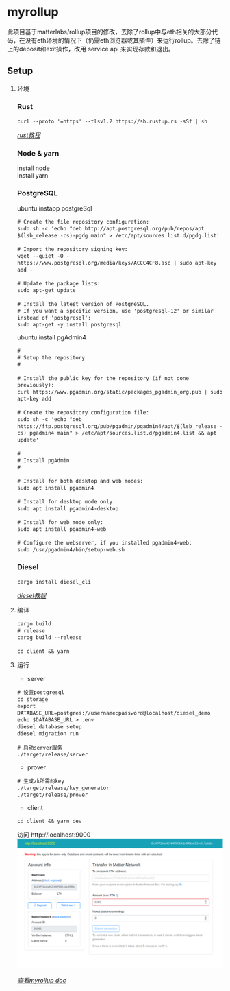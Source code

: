 # myrollup

此项目基于matterlabs/rollup项目的修改，去除了rollup中与eth相关的大部分代码，在没有eth环境的情况下（仍需eth浏览器或其插件）来运行rollup。去除了链上的deposit和exit操作，改用 service api 来实现存款和退出。

## Setup

1. 环境
    ### Rust
    ```shell
    curl --proto '=https' --tlsv1.2 https://sh.rustup.rs -sSf | sh
    ```
    *[rust教程](https://kaisery.github.io/trpl-zh-cn/title-page.html)*
    ### Node & yarn
    install node  
    install yarn

    ### PostgreSQL
    ubuntu instapp postgreSql
    ```shell
    # Create the file repository configuration:
    sudo sh -c 'echo "deb http://apt.postgresql.org/pub/repos/apt $(lsb_release -cs)-pgdg main" > /etc/apt/sources.list.d/pgdg.list'

    # Import the repository signing key:
    wget --quiet -O - https://www.postgresql.org/media/keys/ACCC4CF8.asc | sudo apt-key add -

    # Update the package lists:
    sudo apt-get update

    # Install the latest version of PostgreSQL.
    # If you want a specific version, use 'postgresql-12' or similar instead of 'postgresql':
    sudo apt-get -y install postgresql
    ```
    ubuntu install pgAdmin4
    ```shell
    #
    # Setup the repository
    #

    # Install the public key for the repository (if not done previously):
    curl https://www.pgadmin.org/static/packages_pgadmin_org.pub | sudo apt-key add

    # Create the repository configuration file:
    sudo sh -c 'echo "deb https://ftp.postgresql.org/pub/pgadmin/pgadmin4/apt/$(lsb_release -cs) pgadmin4 main" > /etc/apt/sources.list.d/pgadmin4.list && apt update'

    #
    # Install pgAdmin
    #

    # Install for both desktop and web modes:
    sudo apt install pgadmin4

    # Install for desktop mode only:
    sudo apt install pgadmin4-desktop

    # Install for web mode only: 
    sudo apt install pgadmin4-web 

    # Configure the webserver, if you installed pgadmin4-web:
    sudo /usr/pgadmin4/bin/setup-web.sh
    ```

    ### Diesel
    ```shell
    cargo install diesel_cli
    ```
    *[diesel教程](https://diesel.rs/guides/getting-started/)*

2. 编译
    ```shell
    cargo build
    # release
    carog build --release

    cd client && yarn
    ```

3. 运行  
   + server  
    ```shell
    # 设置postgresql
    cd storage
    export DATABASE_URL=postgres://username:password@localhost/diesel_demo
    echo $DATABASE_URL > .env
    diesel database setup
    diesel migration run

    # 启动server服务
    ./target/release/server
    ```
    
    + prover  
    ```shell
    # 生成zk所需的key
    ./target/release/key_generator
    ./target/release/prover
    ```

    + client  
    ```shell
    cd client && yarn dev
    ```
    访问 http://localhost:9000  
    ![client](doc/image/client_web.png)  

    [*查看myrollup doc*](doc/myrollup-doc.md)
    


